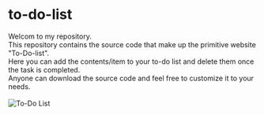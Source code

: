 # to-do-list
 Welcom to my repository.
<br> This repository contains the source code that make up the primitive website "To-Do-list".
<br> Here you can add the contents/item to your to-do list and delete them once the task is completed.
<br> Anyone can download the source code and feel free to customize it to your needs.
<br>
<br> ![To-Do List](https://github.com/darshan-p-2508/to-do-list/assets/140430203/ff5fd039-e42d-409b-a371-1d1b2caf2974)
